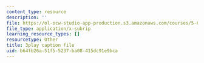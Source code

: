 ```yaml
---
content_type: resource
description: ''
file: https://ol-ocw-studio-app-production.s3.amazonaws.com/courses/5-61-physical-chemistry-fall-2017/b64fb26a51f55237ba08415dc91e9bca_MAbnZhFX3nk.vtt
file_type: application/x-subrip
learning_resource_types: []
resourcetype: Other
title: 3play caption file
uid: b64fb26a-51f5-5237-ba08-415dc91e9bca
---
```

